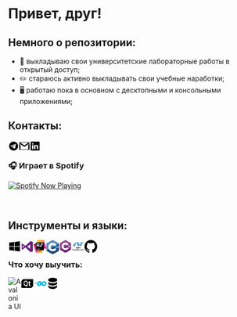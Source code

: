 # Привет, друг! 

## Немного о репозитории:
- 🙌 выкладываю свои университетские лабораторные работы в открытый доступ;
- ✏️ стараюсь активно выкладывать свои учебные наработки;
- 🖥 работаю пока в основном с десктопными и консольными приложениями;

## Контакты:

[<img align="left" alt="Chupakabra0 | Telegram" width="22px" src="icons/telegram.svg"/>][telegram]
[<img align="left" alt="Chupakabra0 | Gmail" width="22px" src="icons/gmail.svg"/>][gmail]
[<img align="left" alt="Chupakabra0 | LinkedIn" width="22px" src="icons/linkedin.svg"/>][linkedin]

<br/>

### 🎧 Играет в Spotify
[<img src="https://spotify-now-playing-theta.vercel.app/api/spotify-playing" alt="Spotify Now Playing" width="350" />](https://open.spotify.com/user/tzzgd4pa6i3i6dqv8nw0pkpl7)

<br/>

## Инструменты и языки:

<img align="left" alt="Windows" width="26px" src="icons/windows.svg"/>
<img align="left" alt="Visual Studio" width="26px" src="icons/visual-studio.svg"/>
<img align="left" alt="Resharper C++" width="26px" src="icons/resharper.svg"/>
<img align="left" alt="C++" width="26px" src="icons/c-plus-plus.svg"/>
<img align="left" alt="C#" width="26px" src="icons/c-sharp.svg"/>
<img align="left" alt="WPF" width="26px" src="icons/wpf.png"/>
<img align="left" alt="GitHub" width="26px" src="icons/github.svg"/>

<br/>

### Что хочу выучить:

<img align="left" alt="Avalonia UI" width="26px" src="icons/avalonia-ui.png"/>
<img align="left" alt="Qt" width="26px" src="icons/qt.svg"/>
<img align="left" alt="Go" width="26px" src="icons/go.png"/>
<img align="left" alt="Database" width="26px" src="icons/database.svg"/>


[telegram]: https://t.me/Chu_Pa_Kabra
[gmail]: rootalfa4@gmail.com
[linkedin]: https://www.linkedin.com/in/alexandr-safiyulin-8453a81b3/
